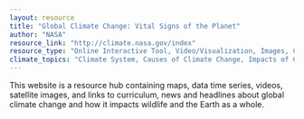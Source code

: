 ```yaml
---
layout: resource
title: "Global Climate Change: Vital Signs of the Planet"
author: "NASA"
resource_link: "http://climate.nasa.gov/index"
resource_type: "Online Interactive Tool, Video/Visualization, Images, Curriculum, Website, Data"
climate_topics: "Climate System, Causes of Climate Change, Impacts of Climate Change, Mitigation"
---
```


This website is a resource hub containing maps, data time series, videos, satellite images, and links to curriculum, news and headlines about global climate change and how it impacts wildlife and the Earth as a whole.
